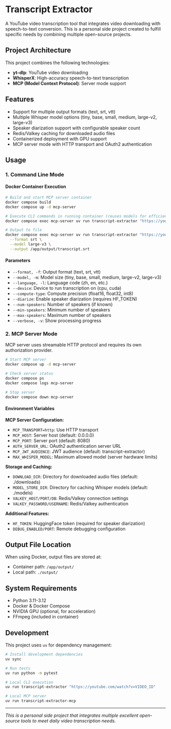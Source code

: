 # Transcript Extractor

A YouTube video transcription tool that integrates video downloading with speech-to-text conversion. This is a personal side project created to fulfill specific needs by combining multiple open-source projects.

## Project Architecture

This project combines the following technologies:

- **yt-dlp**: YouTube video downloading
- **WhisperX**: High-accuracy speech-to-text transcription
- **MCP (Model Context Protocol)**: Server mode support

## Features

- Support for multiple output formats (text, srt, vtt)
- Multiple Whisper model options (tiny, base, small, medium, large-v2, large-v3)
- Speaker diarization support with configurable speaker count
- Redis/Valkey caching for downloaded audio files
- Containerized deployment with GPU support
- MCP server mode with HTTP transport and OAuth2 authentication

## Usage

### 1. Command Line Mode

#### Docker Container Execution

```bash
# Build and start MCP server container
docker compose build
docker compose up -d mcp-server

# Execute CLI commands in running container (reuses models for efficiency)
docker compose exec mcp-server uv run transcript-extractor "https://youtube.com/watch?v=VIDEO_ID" --model large-v3

# Output to file
docker compose exec mcp-server uv run transcript-extractor "https://youtube.com/watch?v=VIDEO_ID" \
  --format srt \
  --model large-v3 \
  --output /app/output/transcript.srt
```

#### Parameters
- `--format, -f`: Output format (text, srt, vtt)
- `--model, -m`: Model size (tiny, base, small, medium, large-v2, large-v3)
- `--language, -l`: Language code (zh, en, etc.)
- `--device`: Device to run transcription on (cpu, cuda)
- `--compute-type`: Compute precision (float16, float32, int8)
- `--diarize`: Enable speaker diarization (requires HF_TOKEN)
- `--num-speakers`: Number of speakers (if known)
- `--min-speakers`: Minimum number of speakers
- `--max-speakers`: Maximum number of speakers
- `--verbose, -v`: Show processing progress

### 2. MCP Server Mode

MCP server uses streamable HTTP protocol and requires its own authorization provider.

```bash
# Start MCP server
docker compose up -d mcp-server

# Check server status
docker compose ps
docker compose logs mcp-server

# Stop server
docker compose down mcp-server
```

#### Environment Variables
**MCP Server Configuration:**
- `MCP_TRANSPORT=http`: Use HTTP transport
- `MCP_HOST`: Server host (default: 0.0.0.0)
- `MCP_PORT`: Server port (default: 8080)
- `AUTH_SERVER_URL`: OAuth2 authentication server URL
- `MCP_JWT_AUDIENCE`: JWT audience (default: transcript-extractor)
- `MAX_WHISPER_MODEL`: Maximum allowed model (server hardware limits)

**Storage and Caching:**
- `DOWNLOAD_DIR`: Directory for downloaded audio files (default: ./downloads)
- `MODEL_STORE_DIR`: Directory for caching Whisper models (default: ./models)
- `VALKEY_HOST/PORT/DB`: Redis/Valkey connection settings
- `VALKEY_PASSWORD/USERNAME`: Redis/Valkey authentication

**Additional Features:**
- `HF_TOKEN`: HuggingFace token (required for speaker diarization)
- `DEBUG_ENABLED/PORT`: Remote debugging configuration

## Output File Location

When using Docker, output files are stored at:
- Container path: `/app/output/`
- Local path: `./output/`

## System Requirements

- Python 3.11-3.12
- Docker & Docker Compose
- NVIDIA GPU (optional, for acceleration)
- FFmpeg (included in container)

## Development

This project uses `uv` for dependency management:

```bash
# Install development dependencies
uv sync

# Run tests
uv run python -m pytest

# Local CLI execution
uv run transcript-extractor "https://youtube.com/watch?v=VIDEO_ID"

# Local MCP server
uv run transcript-extractor-mcp
```

---

*This is a personal side project that integrates multiple excellent open-source tools to meet daily video transcription needs.*